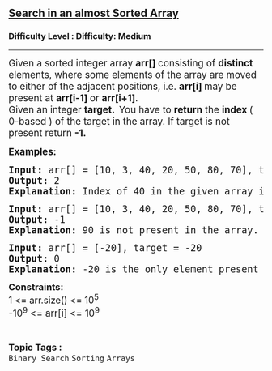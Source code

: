<h2><a href="https://www.geeksforgeeks.org/problems/search-in-an-almost-sorted-array/0">Search in an almost Sorted Array</a></h2><h3>Difficulty Level : Difficulty: Medium</h3><hr><div class="problems_problem_content__Xm_eO"><p><span style="font-size: 14pt;">Given a sorted integer array&nbsp;<strong>arr[] </strong>consisting of <strong>distinct </strong>elements, where some elements of the array are moved to either of the adjacent positions, i.e. <strong>arr[i] </strong>may be present at <strong>arr[i-1] </strong>or <strong>arr[i+1]</strong>.<br>Given an integer&nbsp;<strong>target. &nbsp;</strong>You have to <strong>return</strong> the <strong>index </strong>( 0-based ) of the target in the array. If target is not present return <strong>-1.</strong><br></span></p>
<p><span style="font-size: 14pt;"><strong>Examples:</strong></span></p>
<pre><span style="font-size: 14pt;"><strong>Input: </strong>arr[] = [10, 3, 40, 20, 50, 80, 70], target = 40<br><strong>Output: </strong>2<br><strong>Explanation: </strong>Index of 40 in the given array is 2.<br></span></pre>
<pre><span style="font-size: 14pt;"><strong>Input:</strong> arr[] = [10, 3, 40, 20, 50, 80, 70], target = 90<br><strong>Output: </strong>-1<br><strong>Explanation: </strong>90 is not present in the array.<br></span></pre>
<pre><strong><span style="font-size: 14pt;">Input:</span></strong><span style="font-size: 14pt;"> arr[] = [-20], target = -20<br><strong>Output: </strong>0<br><strong>Explanation: </strong>-20 is the only element present in the array.</span></pre>
<p><span style="font-size: 14pt;"><strong><span style="font-size: large;">Constraints:</span><br></strong><span style="font-size: large;">1 &lt;= arr.size() &lt;= 10</span><sup>5</sup></span><br><span style="font-size: 14pt;">-10<sup>9</sup> &lt;= arr[i] &lt;= 10<sup>9</sup></span></p></div><br><p><span style=font-size:18px><strong>Topic Tags : </strong><br><code>Binary Search</code>&nbsp;<code>Sorting</code>&nbsp;<code>Arrays</code>&nbsp;